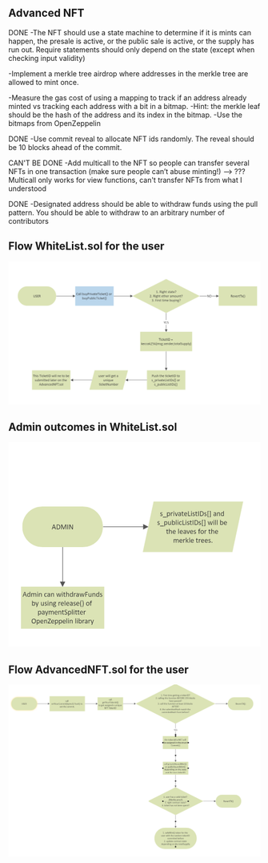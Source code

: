 ## Advanced NFT

DONE -The NFT should use a state machine to determine if it is mints can happen, the presale is active, or the public sale is active, or the supply has run out. Require statements should only depend on the state (except when checking input validity)

-Implement a merkle tree airdrop where addresses in the merkle tree are allowed to mint once.

-Measure the gas cost of using a mapping to track if an address already minted vs tracking each address with a bit in a bitmap. -Hint: the merkle leaf should be the hash of the address and its index in the bitmap.
-Use the bitmaps from OpenZeppelin

DONE -Use commit reveal to allocate NFT ids randomly. The reveal should be 10 blocks ahead of the commit.

CAN'T BE DONE -Add multicall to the NFT so people can transfer several NFTs in one transaction (make sure people can’t abuse minting!)
--> ??? Multicall only works for view functions, can't transfer NFTs from what I understood

DONE -Designated address should be able to withdraw funds using the pull pattern. You should be able to withdraw to an arbitrary number of contributors

## Flow WhiteList.sol for the user

![User flow](./Resources/UserFlow_WhiteList.png)

## Admin outcomes in WhiteList.sol

![Admin outcomes](./Resources/AdminOutcomes_WhiteList.png)

## Flow AdvancedNFT.sol for the user

![User flow](./Resources/UserFlow_AdvancedNFT.png)

